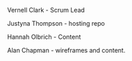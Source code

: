 Vernell Clark - Scrum Lead

Justyna Thompson - hosting repo

Hannah Olbrich - Content

Alan Chapman - wireframes and content.
